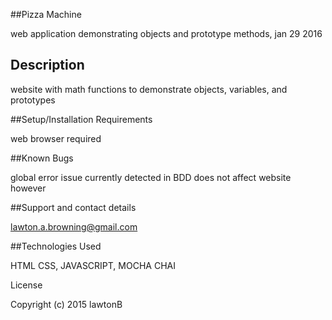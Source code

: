 ##Pizza Machine

web application demonstrating objects and prototype methods, jan 29 2016

## Description

website with math functions to demonstrate objects, variables, and prototypes

##Setup/Installation Requirements

web browser required

##Known Bugs

global error issue currently detected in BDD does not affect website however

##Support and contact details

lawton.a.browning@gmail.com

##Technologies Used

HTML CSS, JAVASCRIPT, MOCHA CHAI

License


Copyright (c) 2015 lawtonB
